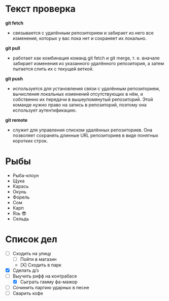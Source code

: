 # Текст проверка

**git fetch**
  * связывается с удалённым репозиторием и забирает из него все изменения, которых у вас пока нет и сохраняет их локально.

**git pull**
  * работает как комбинация команд git fetch и git merge, т. е. вначале забирает изменения из указанного удалённого репозитория, а затем пытается слить их с текущей веткой.

**git push**
  * используется для установления связи с удалённым репозиторием, вычисления локальных изменений отсутствующих в нём, и собственно их передачи в вышеупомянутый репозиторий. Этой команде нужно право на запись в репозиторий, поэтому она использует аутентификацию.

**git remote**
  * служит для управления списком удалённых репозиториев. Она позволяет сохранять длинные URL репозиториев в виде понятных коротких строк.

# Рыбы
* Рыба-клоун
* Щука
* Карась
* Окунь
* Форель
* Сом
* Карп
* Язь :sunglasses:
* Сельдь 
# Список дел
* [ ] Сходить на улицу
    * [ ] Пойти в магазин
    * [Х] Cходить в парк
* [X] Сделать д/з
* [ ] Выучить рифф на контрабасе
    * [X] Сыграть гамму фа-мажор
* [ ] Сочинить партию ударных в песне
* [ ] Сварить кофе